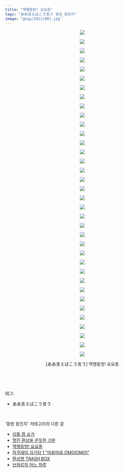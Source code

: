 ```yaml
---
title: "역행동방! 요요몽"
tags: "ああ言えばこう言う 동방_동인지"
image: "ghap/2821/001.jpg"
---
```

<div class="article">
<p style="text-align: center; clear: none; float: none;"><img src="{{ site.nasurl }}/ghap/2821/001.jpg"/></p>
<p style="text-align: center; clear: none; float: none;"><img src="{{ site.nasurl }}/ghap/2821/002.jpg"/></p>
<p style="text-align: center; clear: none; float: none;"><img src="{{ site.nasurl }}/ghap/2821/003.jpg"/></p>
<p style="text-align: center; clear: none; float: none;"><img src="{{ site.nasurl }}/ghap/2821/004.jpg"/></p>
<p style="text-align: center; clear: none; float: none;"><img src="{{ site.nasurl }}/ghap/2821/005.jpg"/></p>
<p style="text-align: center; clear: none; float: none;"><img src="{{ site.nasurl }}/ghap/2821/006.jpg"/></p>
<p style="text-align: center; clear: none; float: none;"><img src="{{ site.nasurl }}/ghap/2821/007.jpg"/></p>
<p style="text-align: center; clear: none; float: none;"><img src="{{ site.nasurl }}/ghap/2821/008.jpg"/></p>
<p style="text-align: center; clear: none; float: none;"><img src="{{ site.nasurl }}/ghap/2821/009.jpg"/></p>
<p style="text-align: center; clear: none; float: none;"><img src="{{ site.nasurl }}/ghap/2821/010.jpg"/></p>
<p style="text-align: center; clear: none; float: none;"><img src="{{ site.nasurl }}/ghap/2821/011.jpg"/></p>
<p style="text-align: center; clear: none; float: none;"><img src="{{ site.nasurl }}/ghap/2821/012.jpg"/></p>
<p style="text-align: center; clear: none; float: none;"><img src="{{ site.nasurl }}/ghap/2821/013.jpg"/></p>
<p style="text-align: center; clear: none; float: none;"><img src="{{ site.nasurl }}/ghap/2821/014.jpg"/></p>
<p style="text-align: center; clear: none; float: none;"><img src="{{ site.nasurl }}/ghap/2821/015.jpg"/></p>
<p style="text-align: center; clear: none; float: none;"><img src="{{ site.nasurl }}/ghap/2821/016.jpg"/></p>
<p style="text-align: center; clear: none; float: none;"><img src="{{ site.nasurl }}/ghap/2821/017.jpg"/></p>
<p style="text-align: center; clear: none; float: none;"><img src="{{ site.nasurl }}/ghap/2821/018.jpg"/></p>
<p style="text-align: center; clear: none; float: none;"><img src="{{ site.nasurl }}/ghap/2821/019.jpg"/></p>
<p style="text-align: center; clear: none; float: none;"><img src="{{ site.nasurl }}/ghap/2821/020.jpg"/></p>
<p style="text-align: center; clear: none; float: none;"><img src="{{ site.nasurl }}/ghap/2821/021.jpg"/></p>
<p style="text-align: center; clear: none; float: none;"><img src="{{ site.nasurl }}/ghap/2821/022.jpg"/></p>
<p style="text-align: center; clear: none; float: none;"><img src="{{ site.nasurl }}/ghap/2821/023.jpg"/></p>
<p style="text-align: center; clear: none; float: none;"><img src="{{ site.nasurl }}/ghap/2821/024.jpg"/></p>
<p style="text-align: center; clear: none; float: none;"><img src="{{ site.nasurl }}/ghap/2821/025.jpg"/></p>
<p style="text-align: center; clear: none; float: none;"><img src="{{ site.nasurl }}/ghap/2821/026.jpg"/></p>
<p style="text-align: center; clear: none; float: none;"><img src="{{ site.nasurl }}/ghap/2821/027.jpg"/></p>
<p style="text-align: center; clear: none; float: none;"><img src="{{ site.nasurl }}/ghap/2821/028.jpg"/></p>
<p style="text-align: center; clear: none; float: none;"><img src="{{ site.nasurl }}/ghap/2821/029.jpg"/></p>
<p style="text-align: center; clear: none; float: none;"><img src="{{ site.nasurl }}/ghap/2821/030.jpg"/></p>
<p style="text-align: center; clear: none; float: none;"><img src="{{ site.nasurl }}/ghap/2821/031.jpg"/></p>
<p style="text-align: center; clear: none; float: none;"><img src="{{ site.nasurl }}/ghap/2821/032.jpg"/></p>
<p style="text-align: center; clear: none; float: none;"><img src="{{ site.nasurl }}/ghap/2821/033.jpg"/></p>
<p style="text-align: center; clear: none; float: none;"><img src="{{ site.nasurl }}/ghap/2821/034.jpg"/></p>
<p style="text-align: center; clear: none; float: none;"><img src="{{ site.nasurl }}/ghap/2821/035.jpg"/></p>
<p style="text-align: center; clear: none; float: none;"><img src="{{ site.nasurl }}/ghap/2821/036.jpg"/></p>
<p style="text-align: center; clear: none; float: none;">[ああ言えばこう言う] 역행동방! 요요몽</p>
<p><br/></p>
</div><br/>
<div class="tagTrail">
<p>태그: </p>
<ul>
<li>ああ言えばこう言う</li>
</ul>
</div><br/>
<div class="another">
<p>'동방 동인지' 카테고리의 다른 글</p>
<ul>
<li><a href="/2016-12-03-ghap_2823">리틀 팝 슈가</a></li>
<li><a href="/2016-12-03-ghap_2822">멋진 환상을 꾼듯한 기분</a></li>
<li><a href="/2016-12-03-ghap_2821">역행동방! 요요몽</a></li>
<li><a href="/2016-12-03-ghap_2820">하쿠레이 괴기담 1 “마음마음 OMOIOMOI”</a></li>
<li><a href="/2016-12-03-ghap_2819">환상향 TRASH BOX</a></li>
<li><a href="/2016-12-03-ghap_2818">브와르의 어느 하루</a></li>
</ul>
</div><br/>
<div class="cb_module cb_fluid">
<div class="cb_wrt cb_profile">
</div><!-- commentList close -->
</div><br/>
